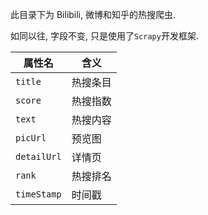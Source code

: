 此目录下为 Bilibili, 微博和知乎的热搜爬虫. 

如同以往, 字段不变, 只是使用了`Scrapy`开发框架. 

| 属性名      | 含义     |
| ----------- | -------- |
| `title`     | 热搜条目 |
| `score`     | 热搜指数 |
| `text`      | 热搜内容 |
| `picUrl`    | 预览图   |
| `detailUrl` | 详情页   |
| `rank`      | 热搜排名 |
| `timeStamp` | 时间戳   |

